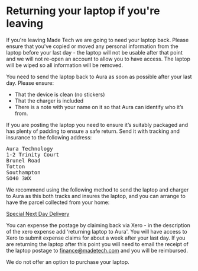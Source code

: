 # Returning your laptop if you're leaving

If you're leaving Made Tech we are going to need your laptop back. Please ensure that you've copied or moved any personal information from the laptop before your last day - the laptop will not be usable 
after that point and we will not re-open an account to allow you to have access. The laptop will be wiped so all information will be removed. 

You need to send the laptop back to Aura as soon as possible after your last day. Please ensure: 
- That the device is clean (no stickers)
- That the charger is included
- There is a note with your name on it so that Aura can identify who it’s from. 

If you are posting the laptop you need to ensure it’s suitably packaged and has plenty of padding to ensure a safe return. Send it with tracking and insurance to the following address: 

<pre>
Aura Technology
1-2 Trinity Court
Brunel Road
Totton
Southampton
SO40 3WX
</pre>

We recommend using the following method to send the laptop and charger to Aura as this both tracks and insures the laptop, and you can arrange to have the parcel collected from your home:

[Special Next Day Delivery](https://www.royalmail.com/sending/uk/special-delivery-guaranteed-1pm)

You can expense the postage by claiming back via Xero - in the description of the xero expense add ‘returning laptop to Aura'.
You will have access to Xero to submit expense claims for about a week after your last day.
If you are returning the laptop after this point you will need to email the receipt of the laptop postage to [finance@madetech.com](mailto:finance@madetech.com) and you will be reimbursed.

We do not offer an option to purchase your laptop.

